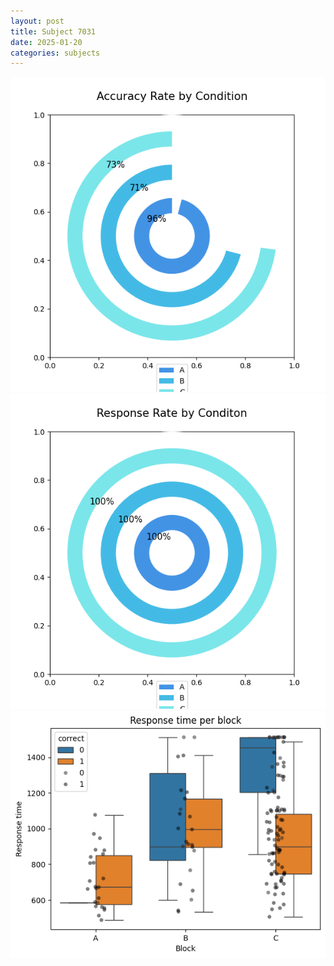 ```yaml
---
layout: post
title: Subject 7031
date: 2025-01-20
categories: subjects
---
```


![](data/7031/run-33/7031_accuracy_rate.png)
![](data/7031/run-33/7031_response_rate.png)
![](data/7031/run-33/7031_rt.png)
